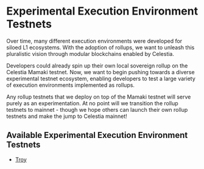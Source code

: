 # Experimental Execution Environment Testnets

Over time, many different execution environments were developed for siloed L1
ecosystems. With the adoption of rollups, we want to unleash this pluralistic
vision through modular blockchains enabled by Celestia.

Developers could already spin up their own local sovereign rollup on the Celestia
Mamaki testnet. Now, we want to begin pushing towards a diverse experimental
testnet ecosystem, enabling developers to test a large variety of execution
environments implemented as rollups.

Any rollup testnets that we deploy on top of the Mamaki testnet will serve purely
as an experimentation. At no point will we transition the rollup testnets to
mainnet - though we hope others can launch their own rollup testnets and make
the jump to Celestia mainnet!

## Available Experimental Execution Environment Testnets

- [Troy](/developers/troy-overview)
